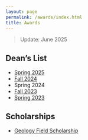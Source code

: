 ```yaml
---
layout: page
permalink: /awards/index.html
title: Awards
---
```


> Update: June 2025

## Dean’s List

- [Spring 2025](https://Royleezh.github.io/file/25Spring.pdf)
- [Fall 2024](https://Royleezh.github.io/file/24Fall.pdf)
- Spring 2024
- [Fall 2023](https://Royleezh.github.io/file/23Fall.pdf)
- [Spring 2023](https://Royleezh.github.io/file/23Spring.pdf)

## Scholarships
- [Geology Field Scholarship](https://Royleezh.github.io/file/FieldCampAward_Li_Sum2025.pdf)

<br>
